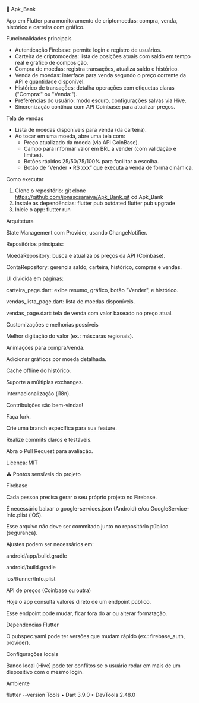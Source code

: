 💙 Apk_Bank

App em Flutter para monitoramento de criptomoedas: compra, venda, histórico e carteira com gráfico.

Funcionalidades principais

- Autenticação Firebase:
permite login e registro de usuários.
- Carteira de criptomoedas:
lista de posições atuais com saldo em tempo real e gráfico de composição.
- Compra de moedas:
registra transações, atualiza saldo e histórico.
- Venda de moedas:
interface para venda segundo o preço corrente da API e quantidade disponível.
- Histórico de transações:
detalha operações com etiquetas claras ("Compra:" ou "Venda:").
- Preferências do usuário:
modo escuro, configurações salvas via Hive.
- Sincronização contínua com API Coinbase:
para atualizar preços.

Tela de vendas

- Lista de moedas disponíveis para venda (da carteira).
- Ao tocar em uma moeda, abre uma tela com:
  - Preço atualizado da moeda (via API CoinBase).
  - Campo para informar valor em BRL a vender (com validação e limites).
  - Botões rápidos 25/50/75/100% para facilitar a escolha.
  - Botão de “Vender • R$ xxx” que executa a venda de forma dinâmica.

Como executar

1. Clone o repositório:
     git clone https://github.com/jonascsaraiva/Apk_Bank.git
     cd Apk_Bank
2. Instale as dependências:
		flutter pub outdated
		flutter pub upgrade
3. Inicie o app:
    flutter run


Arquitetura

State Management com Provider, usando ChangeNotifier.

Repositórios principais:

MoedaRepository: busca e atualiza os preços da API (Coinbase).

ContaRepository: gerencia saldo, carteira, histórico, compras e vendas.

UI dividida em páginas:

carteira_page.dart: exibe resumo, gráfico, botão "Vender", e histórico.

vendas_lista_page.dart: lista de moedas disponíveis.

vendas_page.dart: tela de venda com valor baseado no preço atual.

Customizações e melhorias possíveis

Melhor digitação do valor (ex.: máscaras regionais).

Animações para compra/venda.

Adicionar gráficos por moeda detalhada.

Cache offline do histórico.

Suporte a múltiplas exchanges.

Internacionalização (i18n).



Contribuições são bem-vindas!

Faça fork.

Crie uma branch específica para sua feature.

Realize commits claros e testáveis.

Abra o Pull Request para avaliação.

Licença: MIT






⚠️ Pontos sensíveis do projeto

Firebase

Cada pessoa precisa gerar o seu próprio projeto no Firebase.

É necessário baixar o google-services.json (Android) e/ou GoogleService-Info.plist (iOS).

Esse arquivo não deve ser commitado junto no repositório público (segurança).

Ajustes podem ser necessários em:

android/app/build.gradle

android/build.gradle

ios/Runner/Info.plist

API de preços (Coinbase ou outra)

Hoje o app consulta valores direto de um endpoint público.

Esse endpoint pode mudar, ficar fora do ar ou alterar formatação.


Dependências Flutter

O pubspec.yaml pode ter versões que mudam rápido (ex.: firebase_auth, provider).

Configurações locais

Banco local (Hive) pode ter conflitos se o usuário rodar em mais de um dispositivo com o mesmo login.


Ambiente

flutter --version
Tools • Dart 3.9.0 • DevTools 2.48.0
